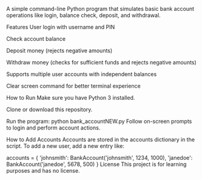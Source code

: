 A simple command-line Python program that simulates basic bank account operations like login, balance check, deposit, and withdrawal.

Features
User login with username and PIN

Check account balance

Deposit money (rejects negative amounts)

Withdraw money (checks for sufficient funds and rejects negative amounts)

Supports multiple user accounts with independent balances

Clear screen command for better terminal experience

How to Run
Make sure you have Python 3 installed.

Clone or download this repository.

Run the program:
python bank_accountNEW.py
Follow on-screen prompts to login and perform account actions.

How to Add Accounts
Accounts are stored in the accounts dictionary in the script. To add a new user, add a new entry like:


accounts = {
    'johnsmith': BankAccount('johnsmith', 1234, 1000),
    'janedoe': BankAccount('janedoe', 5678, 500)
}
License
This project is for learning purposes and has no license.
